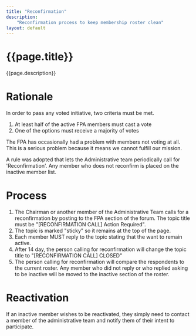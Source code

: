 ```yaml
---
title: "Reconfirmation"
description:
    "Reconfirmation process to keep membership roster clean"
layout: default
---
```


# {{page.title}}

{{page.description}}

# Rationale

In order to pass any voted initiative, two criteria must be met.
1. At least half of the active FPA members must cast a vote
2. One of the options must receive a majority of votes

The FPA has occasionally had a problem with members not voting at all. This is a serious problem because it means we cannot fulfill our mission.

A rule was adopted that lets the Administrative team periodically call for 'Reconfirmation'.
Any member who does not reconfirm is placed on the inactive member list.

# Process

1. The Chairman or another member of the Administrative Team calls for a reconfirmation by posting to the FPA section of the forum.  The topic title must be "[RECONFIRMATION CALL] Action Required".
2. The topic is marked "sticky" so it remains at the top of the page.
3. Each member MUST reply to the topic stating that the want to remain active.
4. After 14 day, the person calling for reconfirmation will change the topic title to "[RECONFIRMATION CALL] CLOSED"
5. The person calling for reconfirmation will compare the respondents to the current roster. Any member who did not reply or who replied asking to be inactive will be moved to the inactive section of the roster.

# Reactivation

If an inactive member wishes to be reactivated, they simply need to contact a member of the administrative team and notify them of their intent to participate.
